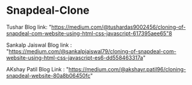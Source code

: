 # Snapdeal-Clone
Tushar Blog link: "https://medium.com/@tushardas9002456/cloning-of-snapdeal-com-website-using-html-css-javascript-617395aee65"8


Sankalp Jaiswal Blog link : "https://medium.com/@sankalpjaiswal79/cloning-of-snapdeal-com-website-using-html-css-javascript-es6-dd558463317a"

AKshay Patil Blog Link : "https://medium.com/@akshayr.patil96/cloning-snapdeal-website-80a8b06450fc"